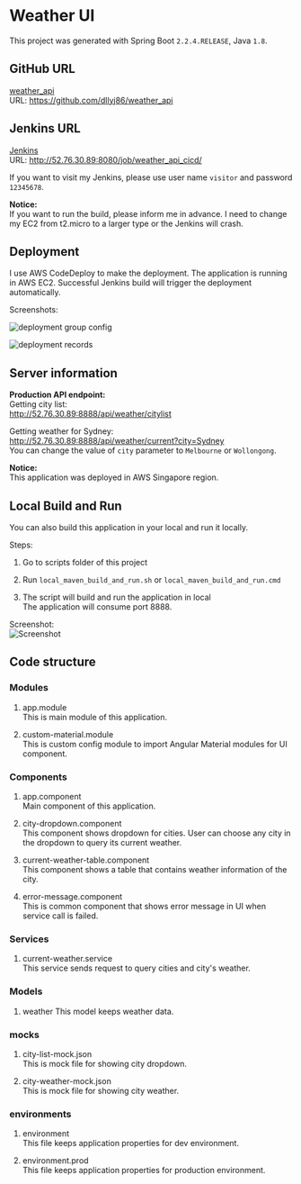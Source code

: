 # Weather UI

This project was generated with Spring Boot `2.2.4.RELEASE`, Java `1.8`.

## GitHub URL

[weather_api](https://github.com/dllyj86/weather_api)  
URL: <https://github.com/dllyj86/weather_api>

## Jenkins URL

[Jenkins](http://52.76.30.89:8080/job/weather_api_cicd/)  
URL: <http://52.76.30.89:8080/job/weather_api_cicd/>

If you want to visit my Jenkins, please use user name `visitor` and password `12345678`.

**Notice:**  
If you want to run the build, please inform me in advance. I need to change my EC2 from t2.micro to a larger type or the Jenkins will crash.

## Deployment

I use AWS CodeDeploy to make the deployment. The application is running in AWS EC2. Successful Jenkins build will trigger the deployment automatically.

Screenshots:  

![deployment group config](https://jimmy-demo-static-files.s3-ap-southeast-1.amazonaws.com/api+1.PNG)

![deployment records](https://jimmy-demo-static-files.s3-ap-southeast-1.amazonaws.com/api+2.PNG)

## Server information

**Production API endpoint:**  
Getting city list:  
<http://52.76.30.89:8888/api/weather/citylist>

Getting weather for Sydney:  
<http://52.76.30.89:8888/api/weather/current?city=Sydney>  
You can change the value of `city` parameter to `Melbourne` or `Wollongong`.

**Notice:**  
This application was deployed in AWS Singapore region.

## Local Build and Run

You can also build this application in your local and run it locally.

Steps:  

1. Go to scripts folder of this project  

2. Run `local_maven_build_and_run.sh` or `local_maven_build_and_run.cmd`

3. The script will build and run the application in local  
The application will consume port 8888.

Screenshot:  
![Screenshot](https://jimmy-demo-static-files.s3-ap-southeast-1.amazonaws.com/local+1.PNG)

## Code structure

### Modules

1. app.module  
This is main module of this application.

2. custom-material.module  
This is custom config module to import Angular Material modules for UI component.

### Components

1. app.component  
Main component of this application.

2. city-dropdown.component  
This component shows dropdown for cities. User can choose any city in the dropdown to query its current weather.  

3. current-weather-table.component  
This component shows a table that contains weather information of the city.

4. error-message.component  
This is common component that shows error message in UI when service call is failed.

### Services

1. current-weather.service  
This service sends request to query cities and city's weather.

### Models

1. weather
This model keeps weather data.

### mocks

1. city-list-mock.json  
This is mock file for showing city dropdown.

2. city-weather-mock.json  
This is mock file for showing city weather.

### environments

1. environment  
This file keeps application properties for dev environment.

2. environment.prod  
This file keeps application properties for production environment.
